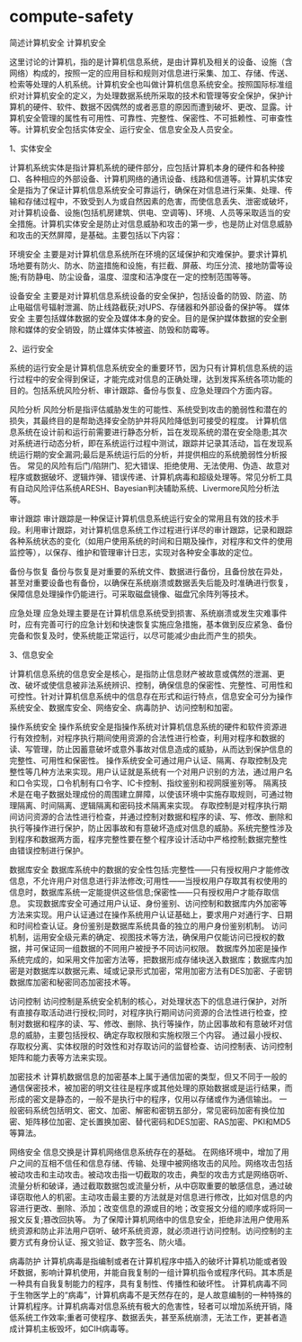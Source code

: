 # compute-safety
简述计算机安全
计算机安全

这里讨论的计算机，指的是计算机信息系统，是由计算机及相关的设备、设施（含网络）构成的，按照一定的应用目标和规则对信息进行采集、加工、存储、传送、检索等处理的人机系统。计算机安全也叫做计算机信息系统安全。按照国际标准组织对计算机安全的定义，为处理数据系统所采取的技术和管理等安全保护，保护计算机的硬件、软件、数据不因偶然的或者恶意的原因而遭到破坏、更改、显露。计算机安全管理的属性有可用性、可靠性、完整性、保密性、不可抵赖性、可审查性等。计算机安全包括实体安全、运行安全、信息安全及人员安全。

1、实体安全

计算机系统实体是指计算机系统的硬件部分，应包括计算机本身的硬件和各种接口、各种相应的外部设备、计算机网络的通讯设备、线路和信道等。计算机实体安全是指为了保证计算机信息系统安全可靠运行，确保在对信息进行采集、处理、传输和存储过程中，不致受到人为或自然因素的危害，而使信息丢失、泄密或破坏，对计算机设备、设施(包括机房建筑、供电、空调等)、环境、人员等采取适当的安全措施。计算机实体安全是防止对信息威胁和攻击的第一步，也是防止对信息威胁和攻击的天然屏障，是基础。主要包括以下内容：

环境安全
主要是对计算机信息系统所在环境的区域保护和灾难保护。要求计算机场地要有防火、防水、防盗措施和设施，有拦截、屏蔽、均压分流、接地防雷等设施;有防静电、防尘设备，温度、湿度和洁净度在一定的控制范围等等。

设备安全
主要是对计算机信息系统设备的安全保护，包括设备的防毁、防盗、防止电磁信号辐射泄漏、防止线路截获;对UPS、存储器和外部设备的保护等。
媒体安全
主要包括媒体数据的安全及媒体本身的安全。目的是保护媒体数据的安全删除和媒体的安全销毁，防止媒体实体被盗、防毁和防霉等。

2、运行安全

系统的运行安全是计算机信息系统安全的重要环节，因为只有计算机信息系统的运行过程中的安全得到保证，才能完成对信息的正确处理，达到发挥系统各项功能的目的。包括系统风险分析、审计跟踪、备份与恢复、应急处理四个方面内容。

风险分析
风险分析是指评估威胁发生的可能性、系统受到攻击的脆弱性和潜在的损失，其最终目的是帮助选择安全防护并将风险降低到可接受的程度。
计算机信息系统在设计前和运行前需要进行静态分析，旨在发现系统的潜在安全隐患;其次对系统进行动态分析，即在系统运行过程中测试，跟踪并记录其活动，旨在发现系统运行期的安全漏洞;最后是系统运行后的分析，并提供相应的系统脆弱性分析报告。
常见的风险有后门/陷阱门、犯大错误、拒绝使用、无法使用、伪造、故意对程序或数据破坏、逻辑炸弹、错误传递、计算机病毒和超级处理等。常见分析工具有自动风险评估系统ARESH、Bayesian判决辅助系统、Livermore风险分析法等。

审计跟踪
审计跟踪是一种保证计算机信息系统运行安全的常用且有效的技术手段。利用审计跟踪，对计算机信息系统工作过程进行详尽的审计跟踪，记录和跟踪各种系统状态的变化（如用户使用系统的时间和日期及操作，对程序和文件的使用监控等），以保存、维护和管理审计日志，实现对各种安全事故的定位。

备份与恢复
备份与恢复是对重要的系统文件、数据进行备份，且备份放在异处，甚至对重要设备也有备份，以确保在系统崩溃或数据丢失后能及时准确进行恢复，保障信息处理操作仍能进行。可采取磁盘镜像、磁盘冗余阵列等技术。

应急处理
应急处理主要是在计算机信息系统受到损害、系统崩溃或发生灾难事件时，应有完善可行的应急计划和快速恢复实施应急措施，基本做到反应紧急、备份完备和恢复及时，使系统能正常运行，以尽可能减少由此而产生的损失。

3、信息安全

计算机信息系统的信息安全是核心，是指防止信息财产被故意或偶然的泄漏、更改、破坏或使信息被非法系统辨识、控制，确保信息的保密性、完整性、可用性和可控性。针对计算机信息系统中的信息存在形式和运行特点，信息安全可分为操作系统安全、数据库安全、网络安全、病毒防护、访问控制和加密。

操作系统安全
操作系统安全是指操作系统对计算机信息系统的硬件和软件资源进行有效控制，对程序执行期间使用资源的合法性进行检查，利用对程序和数据的读、写管理，防止因蓄意破坏或意外事故对信息造成的威胁，从而达到保护信息的完整性、可用性和保密性。
操作系统安全可通过用户认证、隔离、存取控制及完整性等几种方法来实现。用户认证就是系统有一个对用户识别的方法，通过用户名和口令实现，口令机制有口令字、IC卡控制、指纹鉴别和视网膜鉴别等。
隔离技术是在电子数据处理成份的周围建立屏障，以使该环境中实施存取规则，可通过物理隔离、时间隔离、逻辑隔离和密码技术隔离来实现。
存取控制是对程序执行期间访问资源的合法性进行检查，并通过控制对数据和程序的读、写、修改、删除和执行等操作进行保护，防止因事故和有意破坏造成对信息的威胁。系统完整性涉及到程序和数据两方面，程序完整性要在整个程序设计活动中严格控制;数据完整性由错误控制进行保护。

数据库安全
数据库系统中的数据的安全性包括:完整性——只有授权用户才能修改信息，不允许用户对信息进行非法修改;可用性——当授权用户存取其有权使用的信息时，数据库系统一定能提供这些信息;保密性——只有授权用户才能存取信息。
实现数据库安全可通过用户认证、身份鉴别、访问控制和数据库内外加密等方法来实现。用户认证通过在操作系统用户认证基础上，要求用户对通行字、日期和时间检查认证。身份鉴别是数据库系统具备的独立的用户身份鉴别机制。
访问机制，运用安全级元素的确定、视图技术等方法，确保用户仅能访问已授权的数据，并可保证同一组数据的不同用户被授予不同访问权限。
数据库外加密是操作系统完成的，如采用文件加密方法等，把数据形成存储块送入数据库；数据库内加密是对数据库以数据元素、域或记录形式加密，常用加密方法有DES加密、子密钥数据库加密和秘密同态加密技术等。

访问控制
访问控制是系统安全机制的核心，对处理状态下的信息进行保护，对所有直接存取活动进行授权;同时，对程序执行期间访问资源的合法性进行检查，控制对数据和程序的读、写、修改、删除、执行等操作，防止因事故和有意破坏对信息的威胁，主要包括授权、确定存取权限和实施权限三个内容。
通过最小授权、存取权分离、实体权限的时效性和对存取访问的监督检查、访问控制表、访问控制矩阵和能力表等方法来实现。

加密技术
计算机数据信息的加密基本上属于通信加密的类型，但又不同于一般的通信保密技术，被加密的明文往往是程序或其他处理的原始数据或是运行结果，而形成的密文是静态的，一般不是执行中的程序，仅用以存储或作为通信输出。
一般密码系统包括明文、密文、加密、解密和密钥五部分，常见密码加密有换位加密、矩阵移位加密、定长置换加密、替代密码和DES加密、RAS加密、PKI和MD5等算法。

网络安全
信息交换是计算机网络信息系统存在的基础。
在网络环境中，增加了用户之间的互相不信任和信息存储、传输、处理中被网络攻击的风险。网络攻击包括被动攻击和主动攻击。被动攻击指一切截取的攻击，典型的攻击方式是网络窃听、流量分析和破译，通过截取数据包或流量分析，从中窃取重要的敏感信息，通过破译窃取他人的机密。主动攻击最主要的方法就是对信息进行修改，比如对信息的内容进行更改、删除、添加；改变信息的源或目的地；改变报文分组的顺序或将同一报文反复;篡改回执等。
为了保障计算机网络中的信息安全，拒绝非法用户使用系统资源和防止非法用户窃听、破坏系统资源，就必须进行访问控制。访问控制的主要方式有身份认证、报文验证、数字签名、防火墙。

病毒防护
计算机病毒是指编制或者在计算机程序中插入的破坏计算机功能或者毁坏数据，影响计算机使用，并能自我复制的一组计算机指令或程序代码。其本质是一种具有自我复制能力的程序，具有复制性、传播性和破坏性。
计算机病毒不同于生物医学上的“病毒”，计算机病毒不是天然存在的，是人故意编制的一种特殊的计算机程序。计算机病毒对信息系统有极大的危害性，轻者可以增加系统开销，降低系统工作效率;重者可使程序、数据丢失，甚至系统崩溃，无法工作，更甚者造成计算机主板毁坏，如CIH病毒等。

